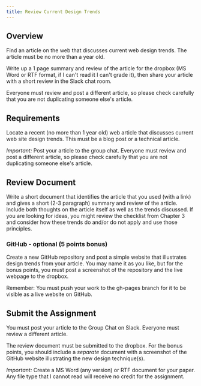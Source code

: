 ```yaml
---
title: Review Current Design Trends
---
```


## Overview
Find an article on the web that discusses current web design trends.  The article must be no more than a year old.

Write up a 1 page summary and review of the article for the dropbox (MS Word or RTF format, if I can't read it I can't grade it), then share your article with a short review in the Slack chat room.  

Everyone must review and post a different article, so please check carefully that you are not duplicating someone else's article.  


## Requirements
Locate a recent (no more than 1 year old) web article that discusses current web site design trends. This must be a blog post or a technical article.

_Important:_ Post your article to the group chat.  Everyone must review and post a different article, so please check carefully that you are not duplicating someone else's article.  


## Review Document
Write a short document that identifies the article that you used (with a link) and gives a short (2-3 paragraph) summary and review of the article.  Include both thoughts on the article itself as well as the trends discussed. If you are looking for ideas, you might review the checklist from Chapter 3 and consider how these trends do and/or do not apply and use those principles.


### GitHub - optional (5 points bonus)
Create a new GitHub repository and post a simple website that illustrates design trends from your article.  You may name it as you like, but for the bonus points, you must post a screenshot of the repository and the live webpage to the dropbox.

Remember: You must push your work to the gh-pages branch for it to be visible as a live website on GitHub.


## Submit the Assignment
You must post your article to the Group Chat on Slack.  Everyone must review a different article.

The review document must be submitted to the dropbox.  For the bonus points, you should include a _separate_ document with a screenshot of the GitHub website illustrating the new design technique(s).  

_Important:_ Create a MS Word (any version) or RTF document for your paper. Any file type that I cannot read will receive no credit for the assignment.  
